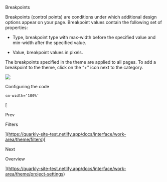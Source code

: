 Breakpoints

Breakpoints (control points) are conditions under which additional design options appear on your page. Breakpoint values contain the following set of properties:

*   Type, breakpoint type with max-width before the specified value and min-width after the specified value.
    
*   Value, breakpoint values in pixels.
    

The breakpoints specified in the theme are applied to all pages. To add a breakpoint to the theme, click on the “+” icon next to the category.

![](https://uploads.quarkly.io/landing/docs-theme-panel-breakpoints-create.png)

Configuring the code

```
sm-width=’100%’
```

[

Prev

Filters



](https://quarkly-site-test.netlify.app/docs/interface/work-area/theme/filters)[

Next

Overview



](https://quarkly-site-test.netlify.app/docs/interface/work-area/theme/project-settings)